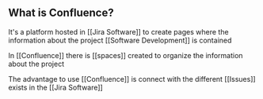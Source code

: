 ## What is Confluence?

It's a platform hosted in [[Jira Software]] to create pages where the information about the project  [[Software Development]] is contained

In [[Confluence]] there is [[spaces]] created to organize the information about the project

The advantage to use [[Confluence]] is connect with the different [[Issues]] exists in the [[Jira Software]] 